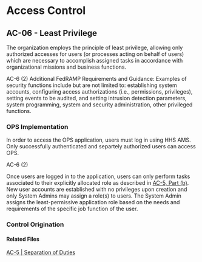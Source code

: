 # Access Control
## AC-06 - Least Privilege

The organization employs the principle of least privilege, allowing only authorized accesses for users (or processes acting on behalf of users) which are necessary to accomplish assigned tasks in accordance with organizational missions and business functions.

AC-6 (2) Additional FedRAMP Requirements and Guidance: Examples of security functions include but are not limited to: establishing system accounts, configuring access authorizations (i.e., permissions, privileges), setting events to be audited, and setting intrusion detection parameters, system programming, system and security administration, other privileged functions.

### OPS Implementation

In order to access the OPS application, users must log in using HHS AMS.  Only successfully authenticated and separtely authorized users can access OPS.

AC-6 (2)

Once users are logged in to the application, users can only perform tasks associated to their explicitly allocated role as described in [AC-5, Part (b)](./ac-05.md). New user accounts are established with no privileges upon creation and only System Admins may assign a role(s) to users. The System Admin assigns the least-permissive application role based on the needs and requirements of the specific job function of the user.

### Control Origination

#### Related Files

[AC-5 | Separation of Duties](./ac-05.md)

